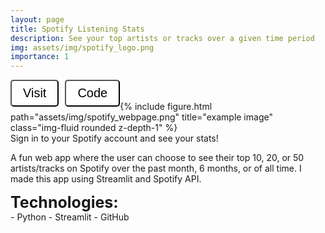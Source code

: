 ```yaml
---
layout: page
title: Spotify Listening Stats
description: See your top artists or tracks over a given time period
img: assets/img/spotify_logo.png
importance: 1
---
```


<button style = "border-radius: 5px; padding: 8px 18px; background-color: white; font-family: sans-serif; font-size: 20px; float: left" onclick="window.open('https://musicdata.streamlit.app/', '_blank');">
    Visit
</button>

<button style = "border-radius: 5px; padding: 8px 18px; background-color: white; font-family: sans-serif; font-size: 20px; float: left; margin-left: 10px" onclick="window.open('https://github.com/korinagoldsmith/spotify', '_blank');">
    Code
</button>

<br>
<br>

<div class="row">
    <div class="col-sm mt-3 mt-md-0">
        {% include figure.html path="assets/img/spotify_webpage.png" title="example image" class="img-fluid rounded z-depth-1" %}
    </div>
</div>
<div class="caption">
    Sign in to your Spotify account and see your stats!
</div>

A fun web app where the user can choose to see their top 10, 20, or 50 artists/tracks on Spotify over the past month, 6 months, or of all time. I made this app using Streamlit and Spotify API.

<div style = "font-weight: bold; font-size: 25px"> Technologies: </div>
- Python 
- Streamlit
- GitHub
